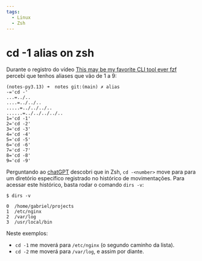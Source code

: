 ```yaml
---
tags:
  - Linux
  - Zsh
---
```


# cd -1 alias on zsh

Durante o registro do vídeo [This may be my favorite CLI tool ever fzf](./20250321_youtube_this_may_be_my_favorite_cli_tool_ever_fzf.md) percebi que tenhos aliases que vão de 1 a 9:

```
(notes-py3.13) ➜  notes git:(main) ✗ alias
-='cd -'
...=../..
....=../../..
.....=../../../..
......=../../../../..
1='cd -1'
2='cd -2'
3='cd -3'
4='cd -4'
5='cd -5'
6='cd -6'
7='cd -7'
8='cd -8'
9='cd -9'
```

Perguntando ao [chatGPT](https://chatgpt.com/share/67def7ba-1e28-8003-9ade-985845f9fdab) descobri que in Zsh, `cd -<number>` move para para um diretório específico registrado no histórico de movimentações.
Para acessar este histórico, basta rodar o comando `dirs -v`:

```
$ dirs -v

0  /home/gabriel/projects
1  /etc/nginx
2  /var/log
3  /usr/local/bin
```

Neste exemplos:

  - `cd -1` me moverá para `/etc/nginx` (o segundo caminho da lista).
  - `cd -2` me moverá para `/var/log`, e assim por diante.
